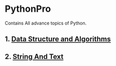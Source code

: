 # PythonPro

Contains All advance topics of Python.

## 1. [Data Structure and Algorithms](https://github.com/A-jha/Python-Lab/tree/master/Data%20Structure%20and%20Algorithm)

## 2. [String And Text](https://github.com/A-jha/Python-Lab/tree/master/String_N_Text)
